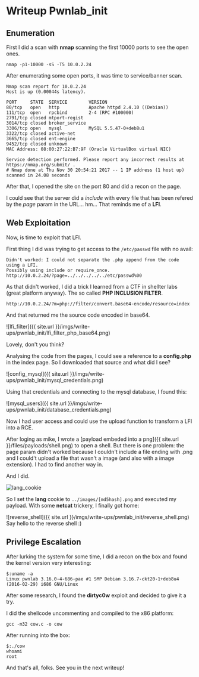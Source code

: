 # Writeup Pwnlab_init


## Enumeration
First I did a scan with **nmap** scanning the first 10000 ports to see the open ones.

```nmap -p1-10000 -sS -T5 10.0.2.24```

After enumerating some open ports, it was time to service/banner scan.
```
Nmap scan report for 10.0.2.24
Host is up (0.00044s latency).

PORT     STATE  SERVICE        VERSION
80/tcp   open   http           Apache httpd 2.4.10 ((Debian))
111/tcp  open   rpcbind        2-4 (RPC #100000)
2791/tcp closed mtport-regist
3014/tcp closed broker_service
3306/tcp open   mysql          MySQL 5.5.47-0+deb8u1
3322/tcp closed active-net
3665/tcp closed ent-engine
9452/tcp closed unknown
MAC Address: 08:00:27:22:B7:9F (Oracle VirtualBox virtual NIC)

Service detection performed. Please report any incorrect results at https://nmap.org/submit/ .
# Nmap done at Thu Nov 30 20:54:21 2017 -- 1 IP address (1 host up) scanned in 24.08 seconds
```

After that, I opened the site on the port 80 and did a recon on the page.

I could see that the server did a *include* with every file that has been refered
by the *page* param in the URL... hm...
That reminds me of a **LFI**.

## Web Exploitation

Now, is time to exploit that LFI.

First thing I did was trying to get access to the `/etc/passwd` file with no avail:

```
Didn't worked: I could not separate the .php append from the code using a LFI.
Possibly using include or require_once.
http://10.0.2.24/?page=../../../../../etc/passwd%00
```

As that didn't worked, I did a trick I learned from a CTF in shellter labs (great platform anyway). The so called **PHP INCLUSION FILTER**.

```
http://10.0.2.24/?m=php://filter/convert.base64-encode/resource=index
```
And that returned me the source code encoded in base64.

![lfi_filter]({{ site.url }}/imgs/write-ups/pwnlab_init/lfi_filter_php_base64.png)

Lovely, don't you think?

Analysing the code from the pages, I could see a reference to a __config.php__
in the index page. So I downloaded that source and what did I see?

![config_mysql]({{ site.url }}/imgs/write-ups/pwnlab_init/mysql_credentials.png)

Using that credentials and connecting to the mysql database, I found this:

![mysql_users]({{ site.url }}/imgs/write-ups/pwnlab_init/database_credentials.png)

Now I had user access and could use the upload function to transform a LFI
into a RCE.

After loging as mike, I wrote a [payload embeded into a png]({{ site.url }}/files/payloads/shell.png) to open a shell. But there is one problem: the page param didn't worked because
I couldn't include a file ending with .png and I could't upload a file that
wasn't a image (and also with a image extension). I had to find another way in.

And I did.

![lang_cookie](imgs/write-ups/pwnlab_init/lang_cookie.png)

So I set the **lang** cookie to ``../images/[md5hash].png`` and executed my payload.
With some **netcat** trickery, I finally got home:

![reverse_shell]({{ site.url }}/imgs/write-ups/pwnlab_init/reverse_shell.png)
Say hello to the reverse shell :)

## Privilege Escalation

After lurking the system for some time, I did a recon on the box and found the
kernel version very interesting:

```
$:uname -a
Linux pwnlab 3.16.0-4-686-pae #1 SMP Debian 3.16.7-ckt20-1+deb8u4 (2016-02-29) i686 GNU/Linux
```

After some research, I found the **dirtyc0w** exploit and decided to give it a try.

I did the shellcode uncommenting and compiled to the x86 platform:
```
gcc -m32 cow.c -o cow
```

After running into the box:

```
$:./cow
whoami
root
```

And that's all, folks. See you in the next writeup!
